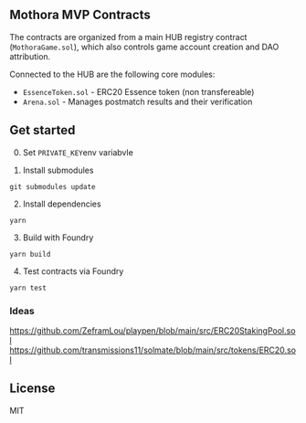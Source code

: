 ## Mothora MVP Contracts

The contracts are organized from a main HUB registry contract (`MothoraGame.sol`), which also controls game account creation and DAO attribution.

Connected to the HUB are the following core modules:

- `EssenceToken.sol` - ERC20 Essence token (non transfereable)
- `Arena.sol` - Manages postmatch results and their verification

## Get started

0. Set `PRIVATE_KEY`env variabvle

1. Install submodules

```
git submodules update
```

2. Install dependencies

```
yarn
```

3. Build with Foundry

```
yarn build
```

4. Test contracts via Foundry

```
yarn test
```

### Ideas

https://github.com/ZeframLou/playpen/blob/main/src/ERC20StakingPool.sol
https://github.com/transmissions11/solmate/blob/main/src/tokens/ERC20.sol

## License

MIT
